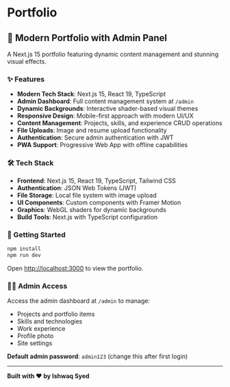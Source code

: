 # Portfolio

## 🚀 Modern Portfolio with Admin Panel

A Next.js 15 portfolio featuring dynamic content management and stunning visual effects.

### ✨ Features

- **Modern Tech Stack**: Next.js 15, React 19, TypeScript
- **Admin Dashboard**: Full content management system at `/admin`
- **Dynamic Backgrounds**: Interactive shader-based visual themes
- **Responsive Design**: Mobile-first approach with modern UI/UX
- **Content Management**: Projects, skills, and experience CRUD operations
- **File Uploads**: Image and resume upload functionality
- **Authentication**: Secure admin authentication with JWT
- **PWA Support**: Progressive Web App with offline capabilities

### 🛠️ Tech Stack

- **Frontend**: Next.js 15, React 19, TypeScript, Tailwind CSS
- **Authentication**: JSON Web Tokens (JWT)
- **File Storage**: Local file system with image upload
- **UI Components**: Custom components with Framer Motion
- **Graphics**: WebGL shaders for dynamic backgrounds
- **Build Tools**: Next.js with TypeScript configuration

### 🚀 Getting Started

```bash
npm install
npm run dev
```

Open [http://localhost:3000](http://localhost:3000) to view the portfolio.

### 👨‍💻 Admin Access

Access the admin dashboard at `/admin` to manage:
- Projects and portfolio items
- Skills and technologies  
- Work experience
- Profile photo
- Site settings

**Default admin password**: `admin123` (change this after first login)

---

**Built with ❤️ by Ishwaq Syed**
